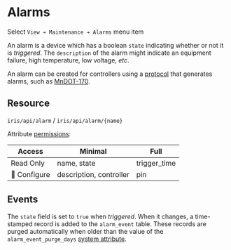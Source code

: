 # Alarms

Select `View ➔ Maintenance ➔ Alarms` menu item

An alarm is a device which has a boolean `state` indicating whether or not it is
_triggered_.  The `description` of the alarm might indicate an equipment
failure, high temperature, low voltage, _etc_.

An alarm can be created for controllers using a [protocol] that generates
alarms, such as [MnDOT-170].

## Resource

`iris/api/alarm` / `iris/api/alarm/{name}`

Attribute [permissions]:

| Access       | Minimal                 | Full          |
|--------------|-------------------------|---------------|
| Read Only    | name, state             | trigger\_time |
| 🔧 Configure | description, controller | pin           |

## Events

The `state` field is set to `true` when _triggered_.  When it changes, a
time-stamped record is added to the `alarm_event` table.  These records are
purged automatically when older than the value of the `alarm_event_purge_days`
[system attribute].


[MnDOT-170]: comm_links.html#mndot-170
[permissions]: user_roles.html#permissions
[protocol]: comm_links.html#protocols
[system attribute]: system_attributes.html
